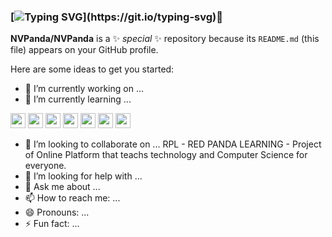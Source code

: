 ### [![Typing SVG](https://readme-typing-svg.demolab.com?font=Fira+Code&weight=200&size=15&duration=3000&pause=1000&color=531B80&background=FFFFFF00&height=75&lines=Hello+i'm+NVPanda+nice+to+meet+you.;+It's+a+pleasure+to+have+you+reach+here.;If+you+want+to+help+me%2C+please+do+it.)](https://git.io/typing-svg)👋


**NVPanda/NVPanda** is a ✨ _special_ ✨ repository because its `README.md` (this file) appears on your GitHub profile.

Here are some ideas to get you started:

- 🔭 I’m currently working on ...
- 🌱 I’m currently learning ... 
	
<img src="https://cdn.jsdelivr.net/gh/devicons/devicon/icons/c/c-original.svg" width="24" height="24" />

<img src="https://cdn.jsdelivr.net/gh/devicons/devicon/icons/cplusplus/cplusplus-original.svg" width="24" height="24" />

<img src="https://cdn.jsdelivr.net/gh/devicons/devicon/icons/csharp/csharp-original.svg" width="24" height="24" />

<img src="https://cdn.jsdelivr.net/gh/devicons/devicon/icons/html5/html5-original-wordmark.svg" width="24" height="24" />

<img src="https://cdn.jsdelivr.net/gh/devicons/devicon/icons/javascript/javascript-original.svg" width="24" height="24" />
                    
<img src="https://cdn.jsdelivr.net/gh/devicons/devicon/icons/css3/css3-original-wordmark.svg" width="24" height="24" />

<img src="https://cdn.jsdelivr.net/gh/devicons/devicon/icons/python/python-original-wordmark.svg" width="24" height="24" />
                    
- 👯 I’m looking to collaborate on ...
RPL - RED PANDA LEARNING - Project of Online Platform that teachs technology and Computer Science for everyone.
- 🤔 I’m looking for help with ...
- 💬 Ask me about ...
- 📫 How to reach me: ...
- 😄 Pronouns: ...
- ⚡ Fun fact: ...
